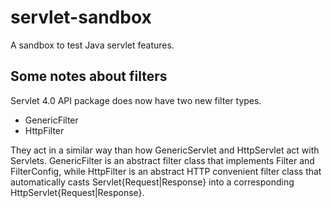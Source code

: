 # servlet-sandbox
A sandbox to test Java servlet features.

## Some notes about filters
Servlet 4.0 API package does now have two new filter types.

- GenericFilter
- HttpFilter

They act in a similar way than how GenericServlet and HttpServlet act with Servlets. GenericFilter is an abstract filter class that implements Filter and FilterConfig, while HttpFilter is an abstract HTTP convenient filter class that automatically casts Servlet{Request|Response} into a corresponding HttpServlet{Request|Response}.
